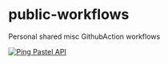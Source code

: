 # public-workflows
Personal shared misc GithubAction workflows

[![Ping Pastel API](https://github.com/fralps/public-workflows/actions/workflows/pastel-api-pinger.yml/badge.svg?event=schedule)](https://github.com/fralps/public-workflows/actions/workflows/pastel-api-pinger.yml)
